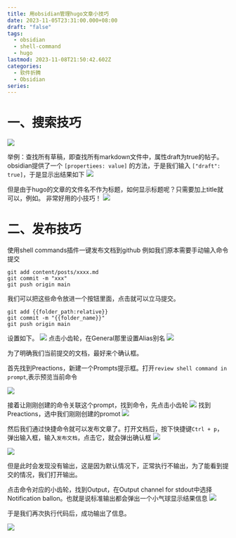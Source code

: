 ```yaml
---
title: 用obsidian管理hugo文章小技巧
date: 2023-11-05T23:31:00.000+08:00
draft: "false"
tags:
  - obsidian
  - shell-command
  - hugo
lastmod: 2023-11-08T21:50:42.602Z
categories:
  - 软件折腾
  - Obsidian
series:
---
```


# 一、搜索技巧
![](Pasted%20image%2020231109053716.png)

举例：查找所有草稿，即查找所有markdown文件中，属性draft为true的帖子。obsidian提供了一个 `[propertiees: value]` 的方法，于是我们输入 `["draft": true]`，于是显示出结果如下
![](Pasted%20image%2020231109053543.png)

但是由于hugo的文章的文件名不作为标题，如何显示标题呢？只需要加上title就可以，例如。
非常好用的小技巧！
![](Pasted%20image%2020231109053435.png)


# 二、发布技巧

使用shell commands插件一键发布文档到github
例如我们原本需要手动输入命令提交
```shell
git add content/posts/xxxx.md
git commit -m "xxx"
git push origin main
```
我们可以把这些命令放进一个按钮里面，点击就可以立马提交。
```shell
git add {{folder_path:relative}}
git commit -m "{{folder_name}}"
git push origin main
```

设置如下。
![](Pasted%20image%2020231109072252.png)
点击小齿轮，在General那里设置Alias别名
![](Pasted%20image%2020231109074724.png)

为了明确我们当前提交的文档，最好来个确认框。

首先找到Preactions，新建一个Prompts提示框。打开`review shell command in prompt`,表示预览当前命令

![](Pasted%20image%2020231109072425.png)

接着让刚刚创建的命令关联这个prompt，找到命令，先点击小齿轮
![](Pasted%20image%2020231109074021.png)
找到Preactions，选中我们刚刚创建的promot
![](Pasted%20image%2020231109074121.png)


然后我们通过快捷命令就可以发布文章了。打开文档后，按下快捷键`Ctrl + p`，弹出输入框，输入`发布文档`，点击它，就会弹出确认框
![](Pasted%20image%2020231109074556.png)

![](Pasted%20image%2020231109074858.png)

但是此时会发现没有输出，这是因为默认情况下，正常执行不输出，为了能看到提交的情况，我们打开输出。

点击命令对应的小齿轮，找到Output，在Output channel for stdout中选择Notification ballon。也就是说标准输出都会弹出一个小气球显示结果信息
![](Pasted%20image%2020231109075055.png)

于是我们再次执行代码后，成功输出了信息。

![](Pasted%20image%2020231109075008.png)



